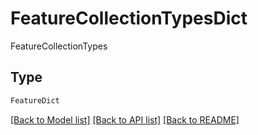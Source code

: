 # FeatureCollectionTypesDict

FeatureCollectionTypes

## Type
```python
FeatureDict
```


[[Back to Model list]](../../../README.md#models-v1-link) [[Back to API list]](../../../README.md#apis-v1-link) [[Back to README]](../../../README.md)
